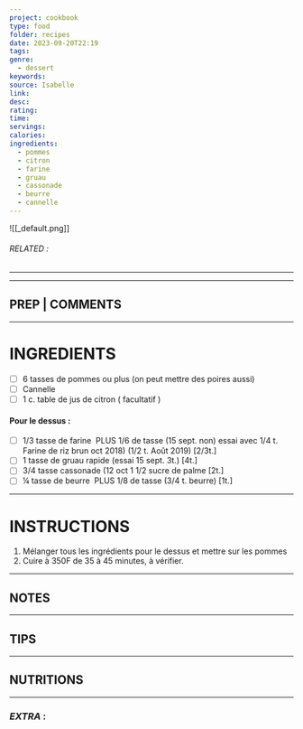 ```yaml
---
project: cookbook
type: food
folder: recipes
date: 2023-09-20T22:19
tags: 
genre:
  - dessert
keywords: 
source: Isabelle
link: 
desc: 
rating: 
time: 
servings: 
calories: 
ingredients:
  - pommes
  - citron
  - farine
  - gruau
  - cassonade
  - beurre
  - cannelle
---
```


![[_default.png]]
###### *RELATED* : 
---


---
## PREP | COMMENTS



---
# INGREDIENTS

- [ ] 6 tasses de pommes ou plus (on peut mettre des poires aussi)
- [ ] Cannelle 
- [ ] 1 c. table de jus de citron ( facultatif )

#### Pour le dessus :  

- [ ] 1/3 tasse de farine  PLUS 1/6 de tasse (15 sept. non) essai avec 1/4 t. Farine de riz brun oct 2018) (1/2 t. Août 2019) [2/3t.]
- [ ] 1 tasse de gruau rapide (essai 15 sept. 3t.) [4t.]
- [ ] 3/4 tasse cassonade (12 oct 1 1/2 sucre de palme [2t.]
- [ ] ¼ tasse de beurre  PLUS 1/8 de tasse (3/4 t. beurre) [1t.]

---
# INSTRUCTIONS

1. Mélanger tous les ingrédients pour le dessus et mettre sur les pommes
2. Cuire à 350F de 35 à 45 minutes, à vérifier.

---
## NOTES



---
## TIPS



---
## NUTRITIONS



---
### *EXTRA* :



